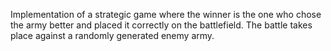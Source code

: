 Implementation of a strategic game where the winner is the one who chose the army better and placed it correctly on the battlefield. The battle takes place against a randomly generated enemy army.
